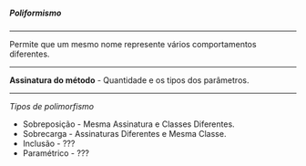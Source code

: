
##### Poliformismo
***
Permite que um mesmo nome represente vários comportamentos diferentes.

***
**Assinatura do método** - Quantidade e os tipos dos parâmetros.

***
*Tipos de polimorfismo*
 * Sobreposição - Mesma Assinatura e Classes Diferentes.
 * Sobrecarga - Assinaturas Diferentes e Mesma Classe.
 * Inclusão - ???
 * Paramétrico - ???






